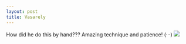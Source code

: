 ```yaml
---
layout: post
title: Vasarely
---
```


How did he do this by hand??? Amazing technique and patience! (···)
<img src="{{ site.baseurl }}/images/Vasarely2.jpg"/>
